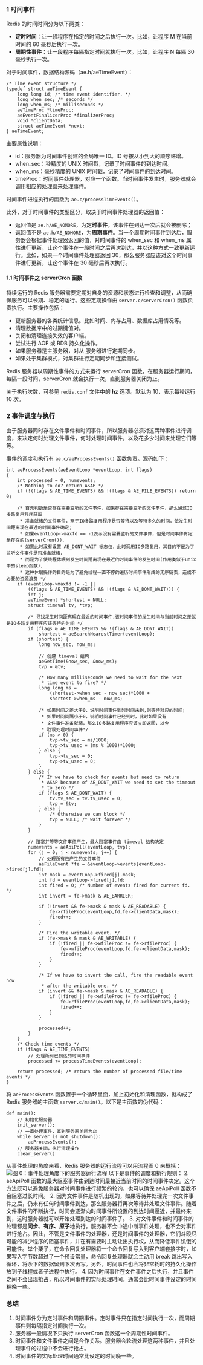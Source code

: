 
### 1 时间事件
Redis 的时间时间分为以下两类：
- **定时时间**：让一段程序在指定的时间之后执行一次。比如，让程序 M 在当前时间的 60 毫秒后执行一次。
- **周期性事件**：让一段程序每隔指定时间就执行一次。比如，让程序 N 每隔 30 毫秒执行一次。

对于时间事件，数据结构源码（ae.h/aeTimeEvent）：
```
/* Time event structure */
typedef struct aeTimeEvent {
    long long id; /* time event identifier. */
    long when_sec; /* seconds */
    long when_ms; /* milliseconds */
    aeTimeProc *timeProc;
    aeEventFinalizerProc *finalizerProc;
    void *clientData;
    struct aeTimeEvent *next;
} aeTimeEvent;
```

主要属性说明：
- id：服务器为时间事件创建的全局唯一 ID。ID 号按从小到大的顺序递增。
- when_sec：秒精度的 UNIX 时间戳，记录了时间事件的到达时间。
- when_ms：毫秒精度的 UNIX 时间戳，记录了时间事件的到达时间。
- timeProc：时间事件处理器，对应一个函数。当时间事件发生时，服务器就会调用相应的处理器来处理事件。

时间事件进程执行的函数为 ```ae.c/processTimeEvents()```。

此外，对于时间事件的类型区分，取决于时间事件处理器的返回值：
- 返回值是 ``ae.h/AE_NOMORE``，为**定时事件**。该事件在到达一次后就会被删除；
- 返回值不是 ``ae.h/AE_NOMORE``，为**周期事件**。当一个周期时间事件到达后，服务器会根据事件处理器返回的值，对时间事件的 when_sec 和 when_ms 属性进行更新，让这个事件在一段时间之后再次到达，并以这种方式一致更新运行。比如，如果一个时间事件处理器返回 30，那么服务器应该对这个时间事件进行更新，让这个事件在 30 毫秒后再次执行。

#### 1.1 时间事件之 serverCron 函数
持续运行的 Redis 服务器需要定期对自身的资源和状态进行检查和调整，从而确保服务可以长期、稳定的运行。这些定期操作由 ```server.c/serverCron()``` 函数负责执行。主要操作包括：
- 更新服务器的各类统计信息。比如时间、内存占用、数据库占用情况等。
- 清理数据库中的过期键值对。
- 关闭和清理连接失效的客户端。
- 尝试进行 AOF 或 RDB 持久化操作。
- 如果服务器是主服务器，对从 服务器进行定期同步。
- 如果处于集群模式，对集群进行定期同步和连接测试。

Redis 服务器以周期性事件的方式来运行 serverCron 函数，在服务器运行期间，每隔一段时间，serverCron 就会执行一次，直到服务器关闭为止。

关于执行次数，可参见 ```redis.conf``` 文件中的 **hz** 选项。默认为 10，表示每秒运行 10 次。


### 2 事件调度与执行
由于服务器同时存在文件事件和时间事件，所以服务器必须对这两种事件进行调度，来决定何时处理文件事件，何时处理时间事件，以及花多少时间来处理它们等等。

事件的调度和执行有 ```ae.c/aeProcessEvents()``` 函数负责。源码如下：
```
int aeProcessEvents(aeEventLoop *eventLoop, int flags)
{
    int processed = 0, numevents;
    /* Nothing to do? return ASAP */
    if (!(flags & AE_TIME_EVENTS) && !(flags & AE_FILE_EVENTS)) return 0;

    /* 首先判断是否存在需要监听的文件事件，如果存在需要监听的文件事件，那么通过IO多路复用程序获取
     * 准备就绪的文件事件，至于IO多路复用程序是否等待以及等待多久的时间，依发生时间距离现在最近的时间事件确定;
     * 如果eventLoop->maxfd == -1表示没有需要监听的文件事件，但是时间事件肯定是存在的(serverCron())，
     * 如果此时没有设置 AE_DONT_WAIT 标志位，此时调用IO多路复用，其目的不是为了监听文件事件是否准备就绪，
     * 而是为了使线程休眠到发生时间距离现在最近的时间事件的发生时间(作用类似于unix中的sleep函数),
     * 这种休眠操作的目的是为了避免线程一直不停的遍历时间事件形成的无序链表，造成不必要的资源浪费 */
    if (eventLoop->maxfd != -1 ||
        ((flags & AE_TIME_EVENTS) && !(flags & AE_DONT_WAIT))) {
        int j;
        aeTimeEvent *shortest = NULL;
        struct timeval tv, *tvp;

        /* 寻找发生时间距离现在最近的时间事件,该时间事件的发生时间与当前时间之差就是IO多路复用程序应该等待的时间 */
        if (flags & AE_TIME_EVENTS && !(flags & AE_DONT_WAIT))
            shortest = aeSearchNearestTimer(eventLoop);
        if (shortest) {
            long now_sec, now_ms;

            // 创建 timeval 结构
            aeGetTime(&now_sec, &now_ms);
            tvp = &tv;

            /* How many milliseconds we need to wait for the next
             * time event to fire? */
            long long ms =
                (shortest->when_sec - now_sec)*1000 +
                shortest->when_ms - now_ms;

            /* 如果时间之差大于0，说明时间事件到时时间未到,则等待对应的时间;
             * 如果时间间隔小于0，说明时间事件已经到时，此时如果没有
             * 文件事件准备就绪，那么IO多路复用程序应该立即返回，以免
             * 耽误处理时间事件*/
            if (ms > 0) {
                tvp->tv_sec = ms/1000;
                tvp->tv_usec = (ms % 1000)*1000;
            } else {
                tvp->tv_sec = 0;
                tvp->tv_usec = 0;
            }
        } else {
            /* If we have to check for events but need to return
             * ASAP because of AE_DONT_WAIT we need to set the timeout
             * to zero */
            if (flags & AE_DONT_WAIT) {
                tv.tv_sec = tv.tv_usec = 0;
                tvp = &tv;
            } else {
                /* Otherwise we can block */
                tvp = NULL; /* wait forever */
            }
        }

        // 阻塞并等等文件事件产生，最大阻塞事件由 timeval 结构决定
        numevents = aeApiPoll(eventLoop, tvp);
        for (j = 0; j < numevents; j++) {
            // 处理所有已产生的文件事件
            aeFileEvent *fe = &eventLoop->events[eventLoop->fired[j].fd];
            int mask = eventLoop->fired[j].mask;
            int fd = eventLoop->fired[j].fd;
            int fired = 0; /* Number of events fired for current fd. */
            int invert = fe->mask & AE_BARRIER;

            if (!invert && fe->mask & mask & AE_READABLE) {
                fe->rfileProc(eventLoop,fd,fe->clientData,mask);
                fired++;
            }

            /* Fire the writable event. */
            if (fe->mask & mask & AE_WRITABLE) {
                if (!fired || fe->wfileProc != fe->rfileProc) {
                    fe->wfileProc(eventLoop,fd,fe->clientData,mask);
                    fired++;
                }
            }

            /* If we have to invert the call, fire the readable event now
             * after the writable one. */
            if (invert && fe->mask & mask & AE_READABLE) {
                if (!fired || fe->wfileProc != fe->rfileProc) {
                    fe->rfileProc(eventLoop,fd,fe->clientData,mask);
                    fired++;
                }
            }

            processed++;
        }
    }
    /* Check time events */
    if (flags & AE_TIME_EVENTS)
        // 处理所有已到达的时间事件
        processed += processTimeEvents(eventLoop);

    return processed; /* return the number of processed file/time events */
}
```

将 ```aeProcessEvents``` 函数置于一个循环里面，加上初始化和清理函数，就构成了 Redis 服务器的主函数 ```server.c/main()```。以下是主函数的伪代码：
```
def main():
    // 初始化服务器
    init_server();
    // 一直处理事件，直到服务器关闭为止
    while server_is_not_shutdown():
        aeProcessEvents();
    // 服务器关闭，执行清理操作
    clear_server()
```

从事件处理的角度来看，Redis 服务器的运行流程可以用流程图 0 来概括：
![图 0：事件处理角度下的服务器运行流程](https://raw.githubusercontent.com/zibinli/blog/master/Redis/_v_images/20190703130020456_29949.png)
以下是事件的调度和执行规则：
2. aeApiPoll 函数的最大阻塞事件由到达时间最接近当前时间的时间事件决定。这个方法既可以避免服务器对时间事件进行频繁的轮询，也可以确保 aeApiPoll 函数不会阻塞过长时间。
2. 因为文件事件是随机出现的，如果等待并处理完一次文件事件之后，仍未有任何时间事件到达，那么服务器将再次等待并处理文件事件。随着文件事件的不断执行，时间会逐渐向时间事件所设置的到达时间逼近，并最终来到，这时服务器就可以开始处理到达的时间事件了。
3. 对文件事件和时间事件的处理都是**同步、有序、原子**地执行。服务器不会中途中断事件处理，也不会对事件进行抢占。因此，不管是文件事件的处理器，还是时间事件的处理器，它们斗殴尽可能的减少程序的阻塞事件，并在有需要时主动让出执行权，从而降低事件饥饿的可能性。举个栗子，在命令回复处理器将一个命令回复写入到客户端套接字时，如果写入字节数超过了一个预设常量，命令回复处理器就会主动用 break 跳出写入循环，将余下的数据留到下次再写。另外，时间事件也会将非常耗时的持久化操作放到子线程或者子进程中执行。
4. 因为时间事件在文件事件之后执行，并且事件之间不会出现抢占，所以时间事件的实际处理时间，通常会比时间事件设定的时间稍晚一些。

### 总结
1. 时间事件分为定时事件和周期事件。定时事件只在指定时间执行一次，而周期事件则每隔指定时间执行一次。
2. 服务器一般情况下只执行 serverCron 函数这一个周期性时间事件。
3. 时间事件和文件事件之间是合作关系。服务器会轮流处理这两种事件，并且处理事件的过程中不会进行抢占。
4. 时间事件的实际处理时间通常比设定的时间晚一些。